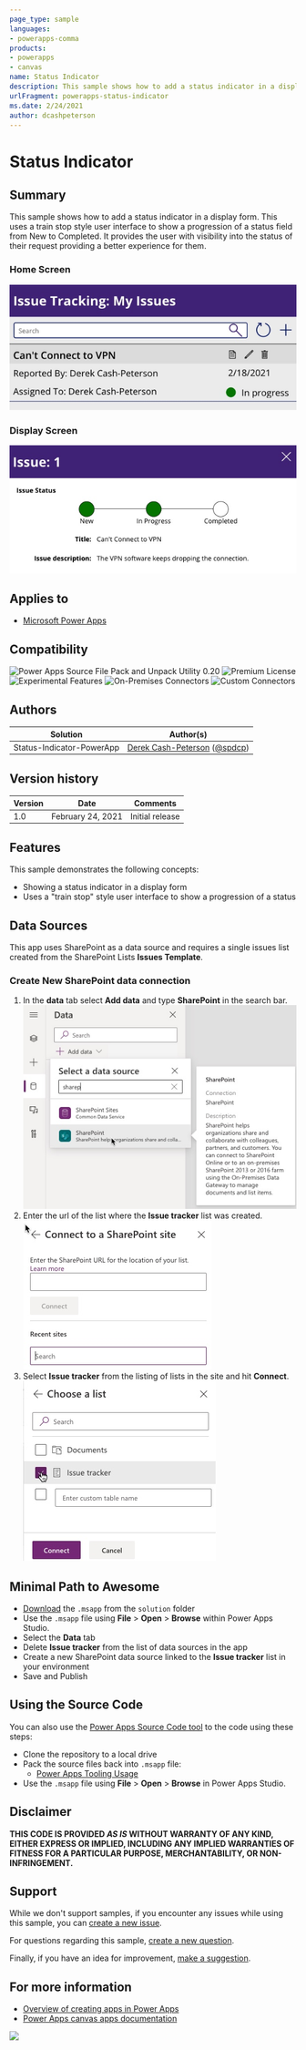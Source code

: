 ```yaml
---
page_type: sample
languages:
- powerapps-comma
products:
- powerapps
- canvas
name: Status Indicator
description: This sample shows how to add a status indicator in a display form.
urlFragment: powerapps-status-indicator
ms.date: 2/24/2021
author: dcashpeterson
---
```


# Status Indicator

## Summary

This sample shows how to add a status indicator in a display form. This uses a train stop style user interface to show a progression of a status field from New to Completed. It provides the user with visibility into the status of their request providing a better experience for them.

### Home Screen

![Status Indicator Home Screen](./assets/powerapp-statusindicator.jpg)

### Display Screen

![Status Indicator Display Screen](./assets/powerapp-statusindicator2.jpg)

## Applies to

* [Microsoft Power Apps](https://docs.microsoft.com/powerapps/)

## Compatibility

![Power Apps Source File Pack and Unpack Utility 0.20](https://img.shields.io/badge/Packing%20Tool-0.20-green.svg)
![Premium License](https://img.shields.io/badge/Premium%20License-Not%20Required-green.svg "Premium Power Apps license not required")
![Experimental Features](https://img.shields.io/badge/Experimental%20Features-No-green.svg "Does not rely on experimental features")
![On-Premises Connectors](https://img.shields.io/badge/On--Premises%20Connectors-No-green.svg "Does not use on-premise connectors")
![Custom Connectors](https://img.shields.io/badge/Custom%20Connectors-Not%20Required-green.svg "Does not use custom connectors")

## Authors

Solution|Author(s)
--------|---------
Status-Indicator-PowerApp | [Derek Cash-Peterson](https://github.com/dcashpeterson) ([@spdcp](https://twitter.com/spdcp))

## Version history

Version|Date|Comments
-------|----|--------
1.0|February 24, 2021|Initial release

## Features

This sample demonstrates the following concepts:

* Showing a status indicator in a display form
* Uses a "train stop" style user interface to show a progression of a status


## Data Sources

This app uses SharePoint as a data source and requires a single issues list created from the SharePoint Lists **Issues Template**.

### Create New SharePoint data connection

1. In the **data** tab select **Add data** and type **SharePoint** in the search bar.  
![SharePoint data source](./assets/sp-data-source1.jpg)
2. Enter the url of the list where the **Issue tracker** list was created.  
![SharePoint data source enter list](./assets/sp-data-source2.jpg)
3. Select **Issue tracker** from the listing of lists in the site and hit **Connect**.  
![SharePoint data source enter list](./assets/sp-data-source3.jpg)

## Minimal Path to Awesome

* [Download](https://github.com/pnp/powerapps-samples/blob/main/samples/status-indicator/solution/Status-Indicator.msapp) the `.msapp` from the `solution` folder
* Use the `.msapp` file using **File** > **Open** > **Browse** within Power Apps Studio.
* Select the **Data** tab
* Delete **Issue tracker** from the list of data sources in the app
* Create a new SharePoint data source linked to the **Issue tracker** list in your environment
* Save and Publish

## Using the Source Code

  You can also use the [Power Apps Source Code tool](https://github.com/microsoft/PowerApps-Language-Tooling) to the code using these steps:

* Clone the repository to a local drive
* Pack the source files back into `.msapp` file:
  * [Power Apps Tooling Usage](https://github.com/microsoft/PowerApps-Language-Tooling)
* Use the `.msapp` file using **File** > **Open** > **Browse** in Power Apps Studio.

## Disclaimer

**THIS CODE IS PROVIDED *AS IS* WITHOUT WARRANTY OF ANY KIND, EITHER EXPRESS OR IMPLIED, INCLUDING ANY IMPLIED WARRANTIES OF FITNESS FOR A PARTICULAR PURPOSE, MERCHANTABILITY, OR NON-INFRINGEMENT.**

## Support

While we don't support samples, if you encounter any issues while using this sample, you can [create a new issue](https://github.com/pnp/powerapps-samples/issues/new?assignees=&labels=Needs%3A+Triage+%3Amag%3A%2Ctype%3Abug-suspected&template=bug-report.yml&sample=status-indicator&authors=@dcashpeterson&title=status-indicator%20-%20).

For questions regarding this sample, [create a new question](https://github.com/pnp/powerapps-samples/issues/new?assignees=&labels=Needs%3A+Triage+%3Amag%3A%2Ctype%3Abug-suspected&template=question.yml&sample=status-indicator&authors=@dcashpeterson&title=status-indicator%20-%20).

Finally, if you have an idea for improvement, [make a suggestion](https://github.com/pnp/powerapps-samples/issues/new?assignees=&labels=Needs%3A+Triage+%3Amag%3A%2Ctype%3Abug-suspected&template=suggestion.yml&sample=status-indicator&authors=@dcashpeterson&title=status-indicator%20-%20).

## For more information

- [Overview of creating apps in Power Apps](https://docs.microsoft.com/powerapps/maker/)
- [Power Apps canvas apps documentation](https://docs.microsoft.com/en-us/powerapps/maker/canvas-apps/)


<img src="https://telemetry.sharepointpnp.com/powerapps-samples/samples/status-indicator" />